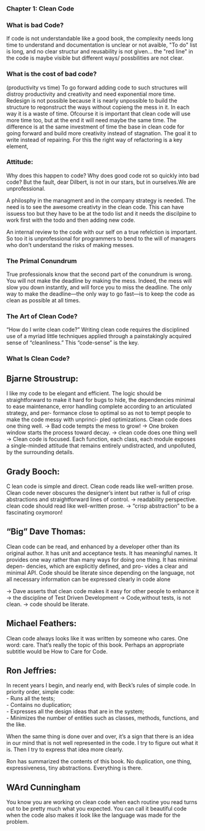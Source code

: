 ### Chapter 1: Clean Code


### What is bad Code?
If code is not understandable like a good book, the complexity needs long time to understand and documentation is unclear or not avaible, "To do" list is long,
and no clear structur and reusability is not given...
the "red line" in the code is maybe visible but different ways/ possbilities are not clear. 

### What is the cost of bad code?
(productivity vs time)
To go forward adding code to such structures will distroy productivity and creativity and need exponential more time.
Redesign is not possible because it is nearly unpossible to build the structure to reqonstruct the ways without copieng the mess in it.
In each way it is a waste of time. Ofcourse it is important that clean code will use more time too, but at the end it will need maybe the same time.
The difference is at the same investment of time the base in clean code for going forward and build more creativity instead of stagnation. The goal it to write instead of repairing. For this the right way of refactoring is a key element,

### Attitude: 
Why does this happen to code? Why does good code rot so quickly into bad code?
But the fault, dear Dilbert, is not in our stars, but in ourselves.We are unprofessional.

A philosphy in the managment and in the company strategy is needed.
The need is to see the awesome creativty in the clean code. This can have issuess too but they have to be at the todo list and it needs the discilpine to work first with the todo and then adding new code.

An internal review to the code with our self on a true refelction is important.
So too it is unprofessional for programmers to bend to the will of managers who don’t
understand the risks of making messes.

### The Primal Conundrum
True professionals know that the second part of the conundrum is wrong. You will not
make the deadline by making the mess.
Indeed, the mess will slow you down instantly, and
will force you to miss the deadline. The only way to make the deadline—the only way to
go fast—is to keep the code as clean as possible at all times.

### The Art of Clean Code?
“How do I write clean code?”
Writing clean code requires the disciplined use of a myriad little techniques applied
through a painstakingly acquired sense of “cleanliness.” This “code-sense” is the key.

### What Is Clean Code?
<h2>Bjarne Stroustrup:</h2>
I like my code to be elegant and efficient. The
logic should be straightforward to make it hard
for bugs to hide, the dependencies minimal to
ease maintenance, error handling complete
according to an articulated strategy, and per-
formance close to optimal so as not to tempt
people to make the code messy with unprinci-
pled optimizations. Clean code does one thing
well.
-> Bad code tempts the mess to grow!
-> One broken window starts the process toward decay.
-> clean code does one thing well
-> Clean code is focused. Each
function, each class, each module exposes a single-minded attitude that remains entirely
undistracted, and unpolluted, by the surrounding details.

<h2>Grady Booch:</h2>C
lean code is simple and direct. Clean code
reads like well-written prose. Clean code never
obscures the designer’s intent but rather is full
of crisp abstractions and straightforward lines
of control.
-> readability perspective. clean code should
read like well-written prose.
-> “crisp abstraction” to be a fascinating oxymoron!

<h2>“Big” Dave Thomas:</h2>
<p>Clean code can be read, and enhanced by a
developer other than its original author. It has
unit and acceptance tests. It has meaningful
names. It provides one way rather than many
ways for doing one thing. It has minimal depen-
dencies, which are explicitly defined, and pro-
vides a clear and minimal API. Code should be
literate since depending on the language, not all
necessary information can be expressed clearly
in code alone </p>
<p>
-> Dave asserts that
clean code makes it easy for other people to enhance it
-> the discipline of Test Driven Development
-> Code,without tests, is not clean.
-> code should be literate.</p>


<h2>Michael Feathers:</h2>
<p>Clean code always
looks like it was written by someone who cares.
One word: care. That’s really the topic of
this book. Perhaps an appropriate subtitle
would be How to Care for Code.</p>

<h2>Ron Jeffries:</h2>
<p>In recent years I begin, and nearly end, with Beck’s
rules of simple code. In priority order, simple code:</br>
- Runs all the tests;</br>
- Contains no duplication;</br>
- Expresses all the design ideas that are in the
system;</br>
- Minimizes the number of entities such as classes,
methods, functions, and the like.</br></p>

<p>When the same thing is done over and over,
it’s a sign that there is an idea in our mind that is not well represented in the code. I try to
figure out what it is. Then I try to express that idea more clearly.</p>

<p>Ron has summarized the contents of this book. No
duplication, one thing, expressiveness, tiny abstractions. Everything is there.</p>

<h2>WArd Cunningham</h2>
<p>You know you are working on clean code when each
routine you read turns out to be pretty much what
you expected. You can call it beautiful code when
the code also makes it look like the language was
made for the problem.</p>
